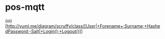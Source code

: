 # pos-mqtt

(oi)[http://yuml.me/diagram/scruffy/class/[User|+Forename+;Surname;+HashedPassword;-Salt|+Login();+Logout()]]
